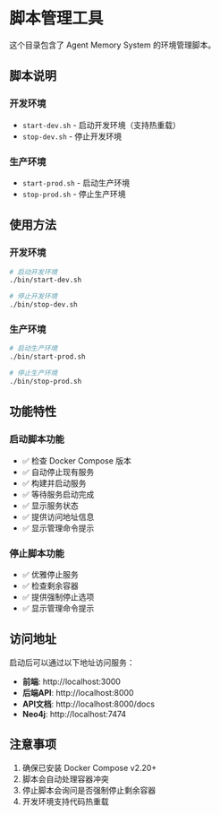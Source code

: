 # 脚本管理工具

这个目录包含了 Agent Memory System 的环境管理脚本。

## 脚本说明

### 开发环境
- `start-dev.sh` - 启动开发环境（支持热重载）
- `stop-dev.sh` - 停止开发环境

### 生产环境
- `start-prod.sh` - 启动生产环境
- `stop-prod.sh` - 停止生产环境

## 使用方法

### 开发环境
```bash
# 启动开发环境
./bin/start-dev.sh

# 停止开发环境
./bin/stop-dev.sh
```

### 生产环境
```bash
# 启动生产环境
./bin/start-prod.sh

# 停止生产环境
./bin/stop-prod.sh
```

## 功能特性

### 启动脚本功能
- ✅ 检查 Docker Compose 版本
- ✅ 自动停止现有服务
- ✅ 构建并启动服务
- ✅ 等待服务启动完成
- ✅ 显示服务状态
- ✅ 提供访问地址信息
- ✅ 显示管理命令提示

### 停止脚本功能
- ✅ 优雅停止服务
- ✅ 检查剩余容器
- ✅ 提供强制停止选项
- ✅ 显示管理命令提示

## 访问地址

启动后可以通过以下地址访问服务：

- **前端**: http://localhost:3000
- **后端API**: http://localhost:8000
- **API文档**: http://localhost:8000/docs
- **Neo4j**: http://localhost:7474

## 注意事项

1. 确保已安装 Docker Compose v2.20+
2. 脚本会自动处理容器冲突
3. 停止脚本会询问是否强制停止剩余容器
4. 开发环境支持代码热重载 